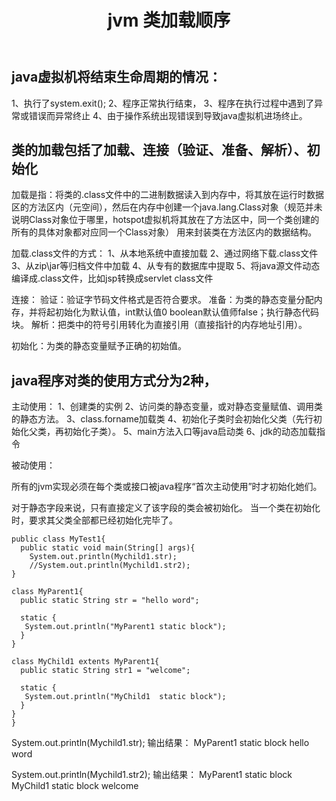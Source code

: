 ﻿---
title: jvm 类加载顺序
categories: jvm
tags: 
 - jvm
 - 类加载
 - classloader
---


## java虚拟机将结束生命周期的情况：
1、执行了system.exit();
2、程序正常执行结束，
3、程序在执行过程中遇到了异常或错误而异常终止
4、由于操作系统出现错误到导致java虚拟机进场终止。


## 类的加载包括了加载、连接（验证、准备、解析）、初始化

加载是指：将类的.class文件中的二进制数据读入到内存中，将其放在运行时数据区的方法区内（元空间），然后在内存中创建一个java.lang.Class对象（规范并未说明Class对象位于哪里，hotspot虚拟机将其放在了方法区中，同一个类创建的所有的具体对象都对应同一个Class对象）
用来封装类在方法区内的数据结构。

加载.class文件的方式：
1、从本地系统中直接加载
2、通过网络下载.class文件
3、从zip\jar等归档文件中加载
4、从专有的数据库中提取
5、将java源文件动态编译成.class文件，比如jsp转换成servlet class文件

连接：
  验证：验证字节码文件格式是否符合要求。
  准备：为类的静态变量分配内存，并将起初始化为默认值，int默认值0 boolean默认值师false；执行静态代码块。
  解析：把类中的符号引用转化为直接引用（直接指针的内存地址引用）。

初始化：为类的静态变量赋予正确的初始值。



## java程序对类的使用方式分为2种，
主动使用：
  1、创建类的实例
  2、访问类的静态变量，或对静态变量赋值、调用类的静态方法。
  3、class.forname加载类
  4、初始化子类时会初始化父类（先行初始化父类，再初始化子类）。
  5、main方法入口等java启动类
  6、jdk的动态加载指令
  
  
被动使用：

所有的jvm实现必须在每个类或接口被java程序“首次主动使用”时才初始化她们。

对于静态字段来说，只有直接定义了该字段的类会被初始化。
当一个类在初始化时，要求其父类全部都已经初始化完毕了。

```
public class MyTest1{
  public static void main(String[] args){
	System.out.println(Mychild1.str);
	//System.out.println(Mychild1.str2);
}

class MyParent1{
  public static String str = "hello word";
 
  static {
   System.out.println("MyParent1 static block");
  }
}

class MyChild1 extents MyParent1{
  public static String str1 = "welcome";
 
  static {
   System.out.println("MyChild1  static block");
  }
}
}

```
System.out.println(Mychild1.str);
输出结果：
MyParent1 static block
hello word

System.out.println(Mychild1.str2);
输出结果：
MyParent1 static block
MyChild1  static block
welcome
